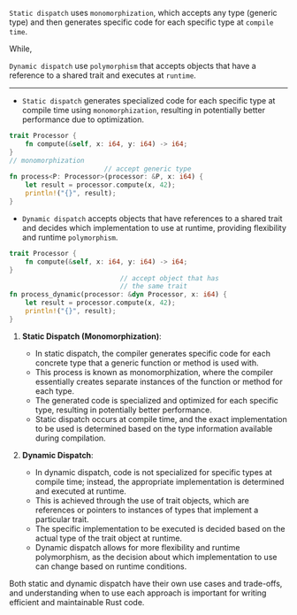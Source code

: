 

`Static dispatch` uses `monomorphization`, which accepts any type (generic type) and then generates specific code for each specific type at `compile time`. 

While,

`Dynamic dispatch` use `polymorphism` that accepts objects that have a reference to a shared trait and executes at `runtime`.



___


- `Static dispatch` generates specialized code for each specific type at compile time using `monomorphization`, resulting in potentially better performance due to optimization.


```rust
trait Processor {
    fn compute(&self, x: i64, y: i64) -> i64;
}
// monomorphization
                        // accept generic type
fn process<P: Processor>(processor: &P, x: i64) {
    let result = processor.compute(x, 42);
    println!("{}", result);
}
```

- `Dynamic dispatch` accepts objects that have references to a shared trait and decides which implementation to use at runtime, providing flexibility and runtime `polymorphism`.

```rust
trait Processor {
    fn compute(&self, x: i64, y: i64) -> i64;
}
                            // accept object that has 
                            // the same trait
fn process_dynamic(processor: &dyn Processor, x: i64) {
    let result = processor.compute(x, 42);
    println!("{}", result);
}
```



1. **Static Dispatch (Monomorphization)**:
   - In static dispatch, the compiler generates specific code for each concrete type that a generic function or method is used with.
   - This process is known as monomorphization, where the compiler essentially creates separate instances of the function or method for each type.
   - The generated code is specialized and optimized for each specific type, resulting in potentially better performance.
   - Static dispatch occurs at compile time, and the exact implementation to be used is determined based on the type information available during compilation.

2. **Dynamic Dispatch**:
   - In dynamic dispatch, code is not specialized for specific types at compile time; instead, the appropriate implementation is determined and executed at runtime.
   - This is achieved through the use of trait objects, which are references or pointers to instances of types that implement a particular trait.
   - The specific implementation to be executed is decided based on the actual type of the trait object at runtime.
   - Dynamic dispatch allows for more flexibility and runtime polymorphism, as the decision about which implementation to use can change based on runtime conditions.

Both static and dynamic dispatch have their own use cases and trade-offs, and understanding when to use each approach is important for writing efficient and maintainable Rust code.